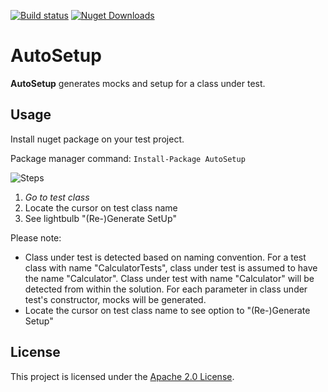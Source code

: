 
[![Build status](https://ci.appveyor.com/api/projects/status/51wn45ti1i8k4obv/branch/master?svg=true)](https://ci.appveyor.com/project/TubaKaya/autosetup/branch/master)
[![Nuget Downloads](https://img.shields.io/nuget/dt/autosetup.svg)](https://www.nuget.org/packages/AutoSetup/)

# AutoSetup

**AutoSetup** generates mocks and setup for a class under test. 

## Usage

Install nuget package on your test project. 

Package manager command:
`Install-Package AutoSetup`

![Steps](https://user-images.githubusercontent.com/6681935/49291645-535d2b80-f4ab-11e8-9676-0d8a2c1e466e.gif)

1. *Go to test class*
2. Locate the cursor on test class name
3. See lightbulb "(Re-)Generate SetUp"

Please note:
* Class under test is detected based on naming convention. For a test class with name "CalculatorTests", class under test is assumed to have the name "Calculator". Class under test with name "Calculator" will be detected from within the solution. For each parameter in class under test's constructor, mocks will be generated.
* Locate the cursor on test class name to see option to "(Re-)Generate Setup"

## License

This project is licensed under the [Apache 2.0 License](LICENSE.txt).
